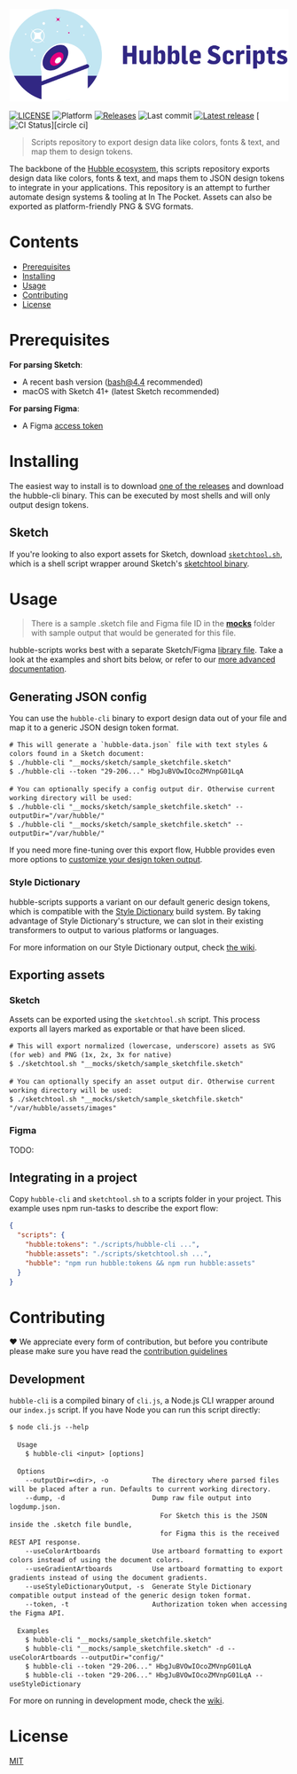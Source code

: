 ![Hubble Scripts logo][logo]

[![LICENSE](https://badgen.net/badge/license/MIT/blue)][license]
![Platform](https://badgen.net/badge/platform/macOS?icon=apple)
[![Releases](https://badgen.net/github/releases/inthepocket/hubble-scripts)][releases]
![Last commit](https://badgen.net/github/last-commit/inthepocket/hubble-scripts)
[![Latest release](https://badgen.net/github/release/inthepocket/hubble-scripts/stable)][latest release]
[![CI Status](https://badgen.net/circleci/github/inthepocket/hubble-scripts)][circle ci]

> Scripts repository to export design data like colors, fonts & text, and map them to design tokens.

The backbone of the [Hubble ecosystem][hubble homepage], this scripts repository exports design data like colors, fonts & text, and maps them to JSON design tokens to integrate in your applications. This repository is an attempt to further automate design systems & tooling at In The Pocket. Assets can also be exported as platform-friendly PNG & SVG formats.

# Contents

- [Prerequisites](#prerequisites)
- [Installing](#installing)
- [Usage](#usage)
- [Contributing](#contributing)
- [License](#license)

# Prerequisites

__For parsing Sketch__:

- A recent bash version (bash@4.4 recommended)
- macOS with Sketch 41+ (latest Sketch recommended)

__For parsing Figma__:

- A Figma [access token][figma access token]

# Installing

The easiest way to install is to download [one of the releases][releases] and download the hubble-cli binary. This can be executed by most shells and will only output design tokens.

## Sketch

If you're looking to also export assets for Sketch, download [`sketchtool.sh`][sketchtool], which is a shell script wrapper around Sketch's [sketchtool binary][sketchtool docs].

# Usage

> There is a sample .sketch file and Figma file ID in the [__mocks__][mocks] folder with sample output that would be generated for this file.

hubble-scripts works best with a separate Sketch/Figma [library file][sketch library docs]. Take a look at the examples and short bits below, or refer to our [more advanced documentation][wiki].

## Generating JSON config

You can use the `hubble-cli` binary to export design data out of your file and map it to a generic JSON design token format.

```shell
# This will generate a `hubble-data.json` file with text styles & colors found in a Sketch document:
$ ./hubble-cli "__mocks/sketch/sample_sketchfile.sketch"
$ ./hubble-cli --token "29-206..." HbgJuBVOwIOcoZMVnpG01LqA

# You can optionally specify a config output dir. Otherwise current working directory will be used:
$ ./hubble-cli "__mocks/sketch/sample_sketchfile.sketch" --outputDir="/var/hubble/"
$ ./hubble-cli "__mocks/sketch/sample_sketchfile.sketch" --outputDir="/var/hubble/"
```

If you need more fine-tuning over this export flow, Hubble provides even more options to [customize your design token output][hubble-cli options].

### Style Dictionary

hubble-scripts supports a variant on our default generic design tokens, which is compatible with the [Style Dictionary][style dictionary] build system.
By taking advantage of Style Dictionary's structure, we can slot in their existing transformers to output to various platforms or languages.

For more information on our Style Dictionary output, check [the wiki][wiki style dictionary].

## Exporting assets

### Sketch

Assets can be exported using the `sketchtool.sh` script. This process exports all layers marked as exportable or that have been sliced.

```shell
# This will export normalized (lowercase, underscore) assets as SVG (for web) and PNG (1x, 2x, 3x for native)
$ ./sketchtool.sh "__mocks/sketch/sample_sketchfile.sketch"

# You can optionally specify an asset output dir. Otherwise current working directory will be used:
$ ./sketchtool.sh "__mocks/sketch/sample_sketchfile.sketch" "/var/hubble/assets/images"
```

### Figma

TODO:

## Integrating in a project

Copy `hubble-cli` and `sketchtool.sh` to a scripts folder in your project. This example uses npm run-tasks to describe the export flow:

```json
{
  "scripts": {
    "hubble:tokens": "./scripts/hubble-cli ...",
    "hubble:assets": "./scripts/sketchtool.sh ...",
    "hubble": "npm run hubble:tokens && npm run hubble:assets"
  }
}
```

# Contributing

❤ We appreciate every form of contribution, but before you contribute please make sure you have read the [contribution guidelines][contributing]

## Development

`hubble-cli` is a compiled binary of `cli.js`, a Node.js CLI wrapper around our `index.js` script. If you have Node you can run this script directly:

```shell
$ node cli.js --help

  Usage
    $ hubble-cli <input> [options]

  Options
    --outputDir=<dir>, -o           The directory where parsed files will be placed after a run. Defaults to current working directory.
    --dump, -d                      Dump raw file output into logdump.json.
                                      For Sketch this is the JSON inside the .sketch file bundle,
                                      for Figma this is the received REST API response.
    --useColorArtboards             Use artboard formatting to export colors instead of using the document colors.
    --useGradientArtboards          Use artboard formatting to export gradients instead of using the document gradients.
    --useStyleDictionaryOutput, -s  Generate Style Dictionary compatible output instead of the generic design token format.
    --token, -t                     Authorization token when accessing the Figma API.

  Examples
    $ hubble-cli "__mocks/sample_sketchfile.sketch"
    $ hubble-cli "__mocks/sample_sketchfile.sketch" -d --useColorArtboards --outputDir="config/"
    $ hubble-cli --token "29-206..." HbgJuBVOwIOcoZMVnpG01LqA
    $ hubble-cli --token "29-206..." HbgJuBVOwIOcoZMVnpG01LqA --useStyleDictionary
```

For more on running in development mode, check the [wiki].

# License

[MIT][license]

<!-- LINKS -->
[hubble homepage]: https://hubble.inthepocket.design

[logo]: https://github.com/inthepocket/hubble-scripts/blob/master/.github/hubble-scripts-banner.png
[license]: https://github.com/inthepocket/hubble-scripts/blob/master/LICENSE
[contributing]: https://github.com/inthepocket/hubble-scripts/blob/master/CONTRIBUTING.md
[releases]: https://github.com/inthepocket/hubble-scripts/releases
[latest release]: https://github.com/inthepocket/hubble-scripts/releases/latest
[wiki]: https://github.com/inthepocket/hubble-scripts/wiki
[hubble-cli options]: https://github.com/inthepocket/hubble-scripts/wiki/Hubble-cli-options
[mocks]: https://github.com/inthepocket/hubble-scripts/blob/master/__mocks__/
[sketchtool]: https://github.com/inthepocket/hubble-scripts/blob/master/sketchtool.sh
[wiki style dictionary]: https://github.com/inthepocket/hubble-scripts/wiki/Exporting-design-tokens#style-dictionary

[travis]: https://travis-ci.org/inthepocket/hubble-scripts
[sketch library docs]: https://sketchapp.com/docs/libraries/
[sketchtool docs]: https://developer.sketchapp.com/guides/sketchtool/
[style dictionary]: https://amzn.github.io/style-dictionary
[figma access token]: https://www.figma.com/developers/api#access-tokens
